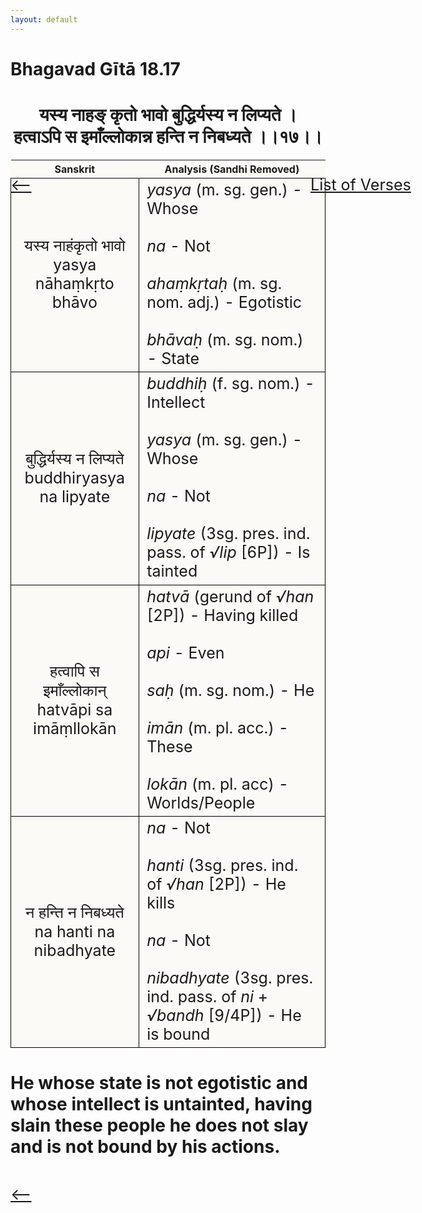 ```yaml
---
layout: default
---
```

<!---
Text can be **bold**, _italic_, or ~~strikethrough~~.

[Link to another page](./another-page.html)

There should be whitespace between paragraphs.

There should be whitespace between paragraphs. We recommend including a README, or a file with information about your project.
--->

# Bhagavad Gītā 18.17

<style>
table {
  border-collapse: collapse;
  border-style: hidden;
}
th {
  background: #FBFAF7;
}
td {
  font-size: 25px;
  background: #FBFAF7;
  border: 1px solid black;
}
div.move {
  font-size: 25px;
}
</style>

<h1 style="text-align:center">
यस्य नाहङ् कृतो भावो बुद्धिर्यस्य न लिप्यते । <br>
हत्वाऽपि स इमाँल्लोकान्न हन्ति न निबध्यते ।।१७।।
</h1>
<div class="move" style="position:relative;min-width:960px">
 <p style="position: absolute;left:480px;top:0"><a href="./ch18.html">List of Verses</a></p>
</div>
<div class="move" style="position:relative;min-width:960px">
 <p style="position: absolute;left:0;top:0"><a href="./v18-16.html">⟵</a></p>
</div>
<div class="move" style="position:relative;min-width:960px">
 <p style="position: absolute;right:0;top:0"><a href="./v18-18.html">⟶</a></p>
</div>

| Sanskrit | Analysis (Sandhi Removed) |
|:-:|-|
| यस्य नाहंकृतो भावो<br>yasya nāhaṃkṛto bhāvo | <em>yasya</em> (m. sg. gen.) - Whose <br><br><em>na</em> - Not<br><br><em>ahaṃkṛtaḥ</em> (m. sg. nom. adj.) - Egotistic<br><br><em>bhāvaḥ</em> (m. sg. nom.) - State  |
|  बुद्धिर्यस्य न लिप्यते<br>buddhiryasya na lipyate  | <em>buddhiḥ</em> (f. sg. nom.) - Intellect<br><br><em>yasya</em> (m. sg. gen.) - Whose<br><br><em>na</em> - Not<br><br><em>lipyate</em> (3sg. pres. ind. pass. of <em>√lip</em> [6P]) - Is tainted  |
| हत्वापि स इमाँल्लोकान्<br>hatvāpi sa imāṃllokān | <em>hatvā</em> (gerund of <em>√han</em> [2P]) - Having killed<br><br><em>api</em> - Even<br><br><em>saḥ</em> (m. sg. nom.) - He<br><br><em>imān</em> (m. pl. acc.) - These <br><br><em>lokān</em> (m. pl. acc) - Worlds/People |
| न हन्ति न निबध्यते<br>na hanti na nibadhyate | <em>na</em> - Not<br><br><em>hanti</em> (3sg. pres. ind. of <em>√han</em> [2P]) - He kills<br><br><em>na</em> - Not<br><br><em>nibadhyate</em> (3sg. pres. ind. pass. of <em>ni</em> + <em>√bandh</em> [9/4P]) - He is bound  |

<h1>
He whose state is not egotistic and whose intellect is untainted, having slain
these people he does not slay and is not bound by his actions.
</h1>
<div class="move" style="position:relative;min-width:960px">
 <p style="position: absolute;left:0;top:0"><a href="./v18-16.html">⟵</a></p>
</div>
<div class="move" style="position:relative;min-width:960px">
 <p style="position: absolute;right:0;top:0"><a href="./v18-18.html">⟶</a></p>
</div>
